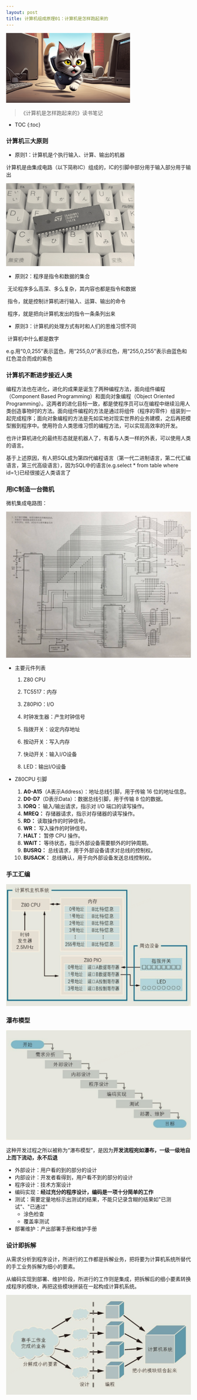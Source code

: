 ```yaml
---
layout: post
title: 计算机组成原理01：计算机是怎样跑起来的
---
```


<img src="../images/124901356_0_final.png" alt="124901356_0_final" style="zoom:33%;" />

>《计算机是怎样跑起来的》读书笔记

* TOC
{:toc}

### 计算机三大原则

- 原则1：计算机是个执行输入、计算、输出的机器

​	计算机是由集成电路（以下简称IC）组成的，IC的引脚中部分用于输入部分用于输出

<img src="../images/image-20231202115040650.png" alt="image-20231202115040650" style="zoom:50%;" />



- 原则2：程序是指令和数据的集合

​	无论程序多么高深、多么复杂，其内容也都是指令和数据

​	指令，就是控制计算机进行输入、运算、输出的命令

​	程序，就是把向计算机发出的指令一条条列出来

- 原则3：计算机的处理方式有时和人们的思维习惯不同

​	计算机中什么都是数字

​	e.g.用“0,0,255”表示蓝色，用“255,0,0”表示红色，用“255,0,255”表示由蓝色和红色混合而成的紫色

### 计算机不断进步接近人类

​	编程方法也在进化，进化的成果是诞生了两种编程方法，面向组件编程（Component Based Programming）和面向对象编程（Object Oriented Programming）。这两者的进化目标一致，都是使程序员可以在编程中继续沿用人类创造事物时的方法。面向组件编程的方法是通过将组件（程序的零件）组装到一起完成程序；面向对象编程的方法是先如实地对现实世界的业务建模，之后再把模型搬到程序中。使用符合人类思维习惯的编程方法，可以实现高效率的开发。

​	也许计算机进化的最终形态就是机器人了，有着与人类一样的外表，可以使用人类的语言。

​	基于上述原因，有人把SQL成为第四代编程语言（第一代二进制语言，第二代汇编语言，第三代高级语言），因为SQL中的语言(e.g.select * from table where id=1;)已经很接近人类语言了

### 用IC制造一台微机

微机集成电路图：

![高清电路图](../images/%E9%AB%98%E6%B8%85%E7%94%B5%E8%B7%AF%E5%9B%BE.jpeg)

- 主要元件列表
  1. Z80 CPU
  
  2. TC5517：内存
  
  3. Z80PIO：I/O
  
  4. 时钟发生器：产生时钟信号
  
  5. 指拨开关：设定内存地址
  
  6. 按动开关：写入内存
  
  7. 快动开关：输入I/O设备
  
  8. LED：输出I/O设备
  
     
  
- Z80CPU 引脚
  1. **A0-A15**（A表示Address）：地址总线引脚，用于传输 16 位的地址信息。
  2. **D0-D7**（D表示Data）：数据总线引脚，用于传输 8 位的数据。
  3. **IORQ：** 输入/输出请求，指示对 I/O 端口的读写操作。
  4. **MREQ：** 存储器请求，指示对存储器的读写操作。
  5. **RD：** 读取操作的时钟信号。
  6. **WR：** 写入操作的时钟信号。
  7. **HALT：** 暂停 CPU 操作。
  8. **WAIT：** 等待状态，指示外部设备需要额外的时钟周期。
  9. **BUSRQ：** 总线请求，用于外部设备请求对总线的控制权。
  10. **BUSACK：** 总线确认，用于向外部设备发送总线控制权。



### 手工汇编

<img src="../images/image-20231202220156570.png" alt="image-20231202220156570" style="zoom:50%;" />

### 瀑布模型

<img src="../images/image-20231202105801660.png" alt="image-20231202105801660" style="zoom:50%;" />

这种开发过程之所以被称为“瀑布模型”，是因为**开发流程宛如瀑布，一级一级地自上而下流动，永不后退**



- 外部设计：用户看的到的部分的设计
- 内部设计：开发者看得到，用户看不到的部分的设计
- 程序设计：技术方案设计
- 编码实现：**经过充分的程序设计，编码是一项十分简单的工作**
- 测试：需要定量地标示出测试的结果，不能只记录含糊的结果如"已测试"、"已通过"
  - 涂色检查
  - 覆盖率测试
- 部署维护：产出部署手册和维护手册

### 设计即拆解

从需求分析到程序设计，所进行的工作都是拆解业务，把将要为计算机系统所替代的手工业务拆解为细小的要素。

从编码实现到部署、维护阶段，所进行的工作则是集成，把拆解后的细小要素转换成程序的模块，再把这些模块拼装在一起构成计算机系统。

<img src="../images/image-20231202110930378.png" alt="image-20231202110930378" style="zoom:50%;" />
